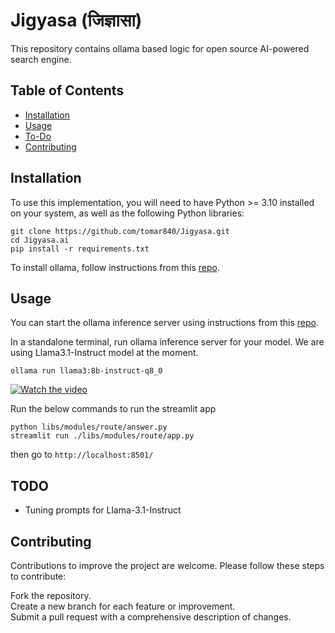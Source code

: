 # Jigyasa (जिज्ञासा)
This repository contains ollama based logic for open source AI-powered search engine.

## Table of Contents

- [Installation](#Installation)
- [Usage](#Usage)
- [To-Do](#To-Do)
- [Contributing](#contributing)

## Installation
To use this implementation, you will need to have Python >= 3.10 installed on your system, as well as the following Python libraries:

```
git clone https://github.com/tomar840/Jigyasa.git
cd Jigyasa.ai
pip install -r requirements.txt
```

To install ollama, follow instructions from this [repo](https://github.com/ollama/ollama).

## Usage
You can start the ollama inference server using instructions from this [repo](https://github.com/ollama/ollama).

In a standalone terminal, run ollama inference server for your model. We are using Llama3.1-Instruct model at the moment.
```
ollama run llama3:8b-instruct-q8_0
```

[![Watch the video](https://drive.google.com/file/d/1zTXL4TTe_ilhKOotBBajJcPRlV9YBf5Z/view?usp=drive_link)]([url_of_video](https://drive.google.com/file/d/1neo_H1jrsQXm1lnxp5kKM2oXw9kQ4set/view?usp=drive_link))

Run the below commands to run the streamlit app
```
python libs/modules/route/answer.py 
streamlit run ./libs/modules/route/app.py 
```
then go to `http://localhost:8501/`

## TODO
- Tuning prompts for Llama-3.1-Instruct

## Contributing
Contributions to improve the project are welcome. Please follow these steps to contribute:

Fork the repository.\
Create a new branch for each feature or improvement.\
Submit a pull request with a comprehensive description of changes.